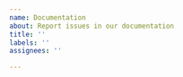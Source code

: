 ```yaml
---
name: Documentation
about: Report issues in our documentation
title: ''
labels: ''
assignees: ''

---
```



